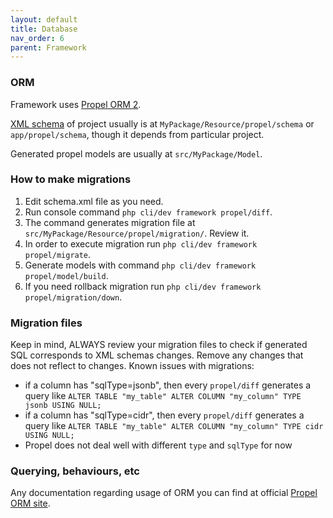 ```yaml
---
layout: default
title: Database
nav_order: 6
parent: Framework
---
```


### ORM

Framework uses [Propel ORM 2](http://propelorm.org/).

[XML schema](http://propelorm.org/documentation/reference/schema.html) of project usually is at `MyPackage/Resource/propel/schema` or `app/propel/schema`,
though it depends from particular project.

Generated propel models are usually at `src/MyPackage/Model`.

### How to make migrations

1. Edit schema.xml file as you need.
1. Run console command `php cli/dev framework propel/diff`.
1. The command generates migration file at `src/MyPackage/Resource/propel/migration/`. Review it.
1. In order to execute migration run `php cli/dev framework propel/migrate`.
1. Generate models with command `php cli/dev framework propel/model/build`.
1. If you need rollback migration run `php cli/dev framework propel/migration/down`.

### Migration files

Keep in mind, ALWAYS review your migration files to check if generated SQL corresponds to XML schemas changes.
Remove any changes that does not reflect to changes.
Known issues with migrations:

- if a column has "sqlType=jsonb", then every `propel/diff` generates a query like `ALTER TABLE "my_table" ALTER COLUMN "my_column" TYPE jsonb USING NULL;`
- if a column has "sqlType=cidr", then every `propel/diff` generates a query like `ALTER TABLE "my_table" ALTER COLUMN "my_column" TYPE cidr USING NULL;`
- Propel does not deal well with different `type` and `sqlType` for now

### Querying, behaviours, etc

Any documentation regarding usage of ORM you can find at official [Propel ORM site](http://propelorm.org/). 

